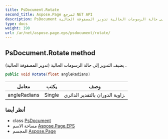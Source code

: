 ```yaml
---
title: PsDocument.Rotate
second_title: Aspose.Page لمرجع NET API
description: PsDocument طريقة. يضيف التدوير إلى حالة الرسومات الحالية تدوير المصفوفة الحالية .
type: docs
weight: 190
url: /ar/net/aspose.page.eps/psdocument/rotate/
---
```

## PsDocument.Rotate method

يضيف التدوير إلى حالة الرسومات الحالية (تدوير المصفوفة الحالية) .

```csharp
public void Rotate(float angleRadians)
```

| معامل | يكتب | وصف |
| --- | --- | --- |
| angleRadians | Single | زاوية الدوران بالتقدير الدائري. |

### أنظر أيضا

* class [PsDocument](../)
* مساحة الاسم [Aspose.Page.EPS](../../psdocument/)
* المجسم [Aspose.Page](../../../)


